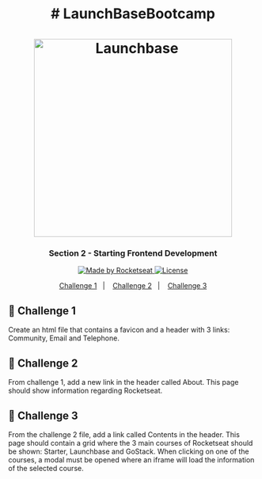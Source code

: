 <h1 align="center">
    # LaunchBaseBootcamp<br><br>
    <img alt="Launchbase" src="https://storage.googleapis.com/golden-wind/bootcamp-launchbase/logo.png" width="400px" />
</h1>

<h3 align="center">
  Section 2 - Starting Frontend Development
</h3>
  
<p align="center">

  <a href="https://rocketseat.com.br">
    <img alt="Made by Rocketseat" src="https://img.shields.io/badge/made%20by-Rocketseat-%23F8952D">
  </a>

  <a href="LICENSE" >
    <img alt="License" src="https://img.shields.io/badge/license-MIT-%23F8952D">
  </a>

<p align="center">
  <a href="#rocket-challenge-1">Challenge 1</a>&nbsp;&nbsp;&nbsp;|&nbsp;&nbsp;&nbsp;
  <a href="#rocket-challenge-2">Challenge 2</a>&nbsp;&nbsp;&nbsp;|&nbsp;&nbsp;&nbsp;
  <a href="#rocket-challenge-3">Challenge 3</a>
</p>

## :rocket: Challenge 1

Create an html file that contains a favicon and a header with 3 links: Community, Email and Telephone.

## :rocket: Challenge 2

From challenge 1, add a new link in the header called About. This page should show information regarding Rocketseat.

## :rocket: Challenge 3

From the challenge 2 file, add a link called Contents in the header. This page should contain a grid where the 3 main courses of Rocketseat should be shown: Starter, Launchbase and GoStack. When clicking on one of the courses, a modal must be opened where an iframe will load the information of the selected course.
